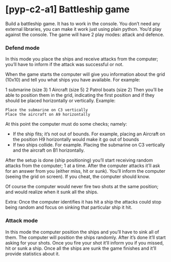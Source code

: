 # [pyp-c2-a1] Battleship game

Build a battleship game. It has to work in the console. You don’t need any external libraries, you can make it work just using plain python. You’d play against the console. The game will have 2 play modes: attack and defence.

### Defend mode

In this mode you place the ships and receive attacks from the computer; you’ll have to inform if the attack was successful or not.

When the game starts the computer will give you information about the grid (10x10) and tell you what ships you have available. For example:

1 submarine (size 3)
1 Aircraft (size 5)
2 Patrol boats (size 2)
Then you’ll be able to position them in the grid, indicating the first position and if they should be placed horizontally or vertically. Example:

```
Place the submarine on C3 vertically
Place the aircraft on A9 horizontally
```

At this point the computer must do some checks; namely:

* If the ship fits; it’s not out of bounds. For example, placing an Aircraft on the position H9 horizontally would make it go out of bounds
* If two ships collide. For example. Placing the submarine on C3 vertically and the aircraft on B1 horizontally.

After the setup is done (ship positioning) you’ll start receiving random attacks from the computer; 1 at a time. After the computer attacks it’ll ask for an answer from you (either miss, hit or sunk). You’ll inform the computer (seeing the grid on screen). If you cheat, the computer should know.

Of course the computer would never fire two shots at the same position; and would realize when it sunk all the ships.

Extra: Once the computer identifies it has hit a ship the attacks could stop being random and focus on sinking that particular ship it hit.

### Attack mode

In this mode the computer position the ships and you’ll have to sink all of them. The computer will position the ships randomly. After it’s done it’ll start asking for your shots. Once you fire your shot it’ll inform you if you missed, hit or sunk a ship. Once all the ships are sunk the game finishes and it’ll provide statistics about it.
